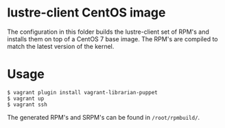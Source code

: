 # lustre-client CentOS image

The configuration in this folder builds the lustre-client set of RPM's
and installs them on top of a CentOS 7 base image. The RPM's are
compiled to match the latest version of the kernel.

# Usage

```
$ vagrant plugin install vagrant-librarian-puppet
$ vagrant up
$ vagrant ssh
```

The generated RPM's and SRPM's can be found in `/root/rpmbuild/`.
